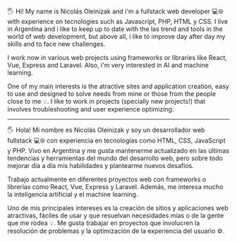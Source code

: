 🖐 Hi! My name is Nicolás Oleinizak and i'm a fullstack web developer 💻🌐 with experience on tecnologies such as Javascript, PHP, HTML y CSS. I live in Argentina and i like to keep up to date with the las trend and tools in the world of web development, but above all, i like to improve day after day my skills and to face new challenges.

I work now in various web projects using frameworks or libraries like React, Vue, Express and Laravel. Also, i'm very interested in AI and machine learning.

One of my main interests is the atractive sites and application creation, easy to use and designed to solve needs from mine or those from the people close to me 💡. I like to work in projects (specially new projects!) that involves troubleshooting and user experience optimizing.

--------

🖐 Hola! Mi nombre es Nicolás Oleinizak y soy un desarrollador web fullstack 💻🌐 con experiencia en tecnologías como HTML, CSS, JavaScript y PHP. Vivo en Argentina y me gusta mantenerme actualizado en las últimas tendencias y herramientas del mundo del desarrollo web, pero sobre todo mejorar día a día mis habilidades y plantearme nuevos desafíos.

Trabajo actualmente en diferentes proyectos web con frameworks o librerías como React, Vue, Express y Laravel. Además, me interesa mucho la inteligencia artificial y el machine learning.

Uno de mis principales intereses es la creación de sitios y aplicaciones web atractivas, fáciles de usar y que resuelvan necesidades mías o de la gente que me rodea 💡. Me gusta trabajar en proyectos que involucren la resolución de problemas y la optimización de la experiencia del usuario ⚙.
